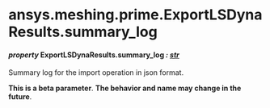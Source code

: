 <a id="ansys-meshing-prime-exportlsdynaresults-summary-log"></a>

# ansys.meshing.prime.ExportLSDynaResults.summary_log

<a id="ansys.meshing.prime.ExportLSDynaResults.summary_log"></a>

#### *property* ExportLSDynaResults.summary_log *: [str](https://docs.python.org/3.11/library/stdtypes.html#str)*

Summary log for the import operation in json format.

**This is a beta parameter**. **The behavior and name may change in the future**.

<!-- !! processed by numpydoc !! -->
